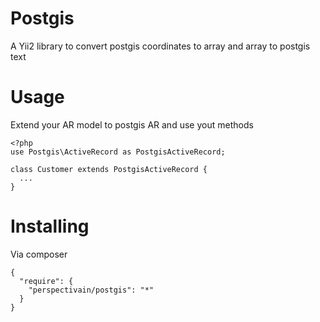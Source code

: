 Postgis
=======
A Yii2 library to convert postgis coordinates to array and array to postgis text

Usage
=======
Extend your AR model to postgis AR and use yout methods

```
<?php
use Postgis\ActiveRecord as PostgisActiveRecord;

class Customer extends PostgisActiveRecord {
  ...
}
```

Installing
======
Via composer

```
{
  "require": {
    "perspectivain/postgis": "*"
  }
}
```
```
